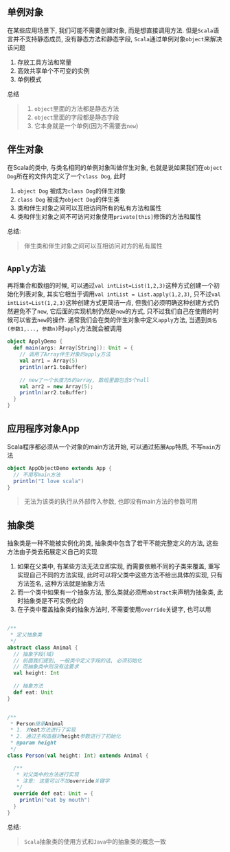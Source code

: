 
## 单例对象

在某些应用场景下, 我们可能不需要创建对象, 而是想直接调用方法. 但是`Scala`语言并不支持静态成员, 没有静态方法和静态字段, `Scala`通过单例对象`object`来解决该问题

1. 存放工具方法和常量
2. 高效共享单个不可变的实例
3. 单例模式

总结
> 1. `object`里面的方法都是静态方法
> 2. `object`里面的字段都是静态字段
> 3. 它本身就是一个单例(因为不需要去`new`)


## 伴生对象  

在Scala的类中, 与类名相同的单例对象叫做伴生对象, 也就是说如果我们在`object Dog`所在的文件内定义了一个`class Dog`, 此时
1. `object Dog` 被成为`class Dog`的伴生对象
2. `class Dog` 被成为`object Dog`的伴生类
3. 类和伴生对象之间可以互相访问所有的私有方法和属性
4. 类和伴生对象之间不可访问对象使用`private[this]`修饰的方法和属性

总结:
> 伴生类和伴生对象之间可以互相访问对方的私有属性

## `Apply方法`
再将集合和数组的时候, 可以通过`val intList=List(1,2,3)`这种方式创建一个初始化列表对象, 其实它相当于调用`val intList = List.apply(1,2,3)`,
只不过`val intList=List(1,2,3)`这种创建方式更简洁一点, 但我们必须明确这种创建方式仍然避免不了`new`, 它后面的实现机制仍然是`new`的方式, 只不过我们自己在使用的时候可以省去`new`的操作.
通常我们会在类的伴生对象中定义`apply`方法, 当遇到`类名(参数1,..., 参数n)`时`apply`方法就会被调用


```scala
object ApplyDemo {
  def main(args: Array[String]): Unit = {
    // 调用了Array伴生对象的apply方法
    val arr1 = Array(5)
    println(arr1.toBuffer)
    
    // new了一个长度为5的array, 数组里面包含5个null
    val arr2 = new Array(5);
    println(arr2.toBuffer)
  }
}
```

## 应用程序对象App

Scala程序都必须从一个对象的main方法开始, 可以通过拓展`App`特质, 不写`main`方法

```scala
object AppObjectDemo extends App {
  // 不用写main方法
  println("I love scala")
}
```

> 无法为该类的执行从外部传入参数, 也即没有main方法的参数可用


## 抽象类
抽象类是一种不能被实例化的类, 抽象类中包含了若干不能完整定义的方法, 这些方法由子类去拓展定义自己的实现

1. 如果在父类中, 有某些方法无法立即实现, 而需要依赖不同的子类来覆盖, 重写实现自己不同的方法实现, 此时可以将父类中这些方法不给出具体的实现, 只有方法签名, 这种方法就是抽象方法
2. 而一个类中如果有一个抽象方法, 那么类就必须用`abstract`来声明为抽象类, 此时抽象类是不可实例化的
3. 在子类中覆盖抽象类的抽象方法时, 不需要使用`override`关键字, 也可以用


```scala

/**
 * 定义抽象类
 */
abstract class Animal {
  // 抽象字段(域)
  // 前面我们提到, 一般类中定义字段的话, 必须初始化
  // 而抽象类中则没有这要求
  val height: Int
  
  // 抽象方法
  def eat: Unit
}


/**
 * Person继承Animal
 * 1. 对eat方法进行了实现
 * 2. 通过主构造器对height参数进行了初始化
 * @param height
 */
class Person(val height: Int) extends Animal {

  /**
   * 对父类中的方法进行实现
   * 注意: 这里可以不加override关键字
   */
  override def eat: Unit = {
    println("eat by mouth")
  }
}

```

总结:
> `Scala`抽象类的使用方式和`Java`中的抽象类的概念一致
